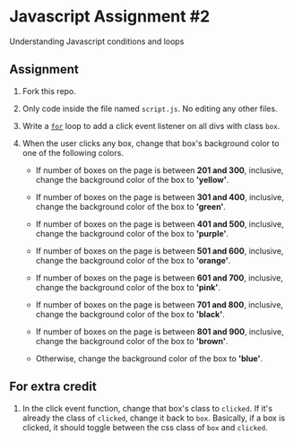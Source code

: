# Javascript Assignment #2

Understanding Javascript conditions and loops

## Assignment

1. Fork this repo.

1. Only code inside the file named `script.js`. No editing any other files.

1. Write a [`for`](https://developer.mozilla.org/en-US/docs/Web/JavaScript/Reference/Statements/for) loop to add a click event listener on all divs with class `box`.

1. When the user clicks any box, change that box's background color to one of the following colors.

    - If number of boxes on the page is between **201 and 300**, inclusive, change the background color of the box to **'yellow'**.

    - If number of boxes on the page is between **301 and 400**, inclusive, change the background color of the box to **'green'**.

    - If number of boxes on the page is between **401 and 500**, inclusive, change the background color of the box to **'purple'**.

    - If number of boxes on the page is between **501 and 600**, inclusive, change the background color of the box to **'orange'**.

    - If number of boxes on the page is between **601 and 700**, inclusive, change the background color of the box to **'pink'**.

    - If number of boxes on the page is between **701 and 800**, inclusive, change the background color of the box to **'black'**.

    - If number of boxes on the page is between **801 and 900**, inclusive, change the background color of the box to **'brown'**.

    - Otherwise, change the background color of the box to **'blue'**.

## For extra credit

1. In the click event function, change that box's class to `clicked`. If it's already the class of `clicked`, change it back to `box`. Basically, if a box is clicked, it should toggle between the css class of `box` and `clicked`.

